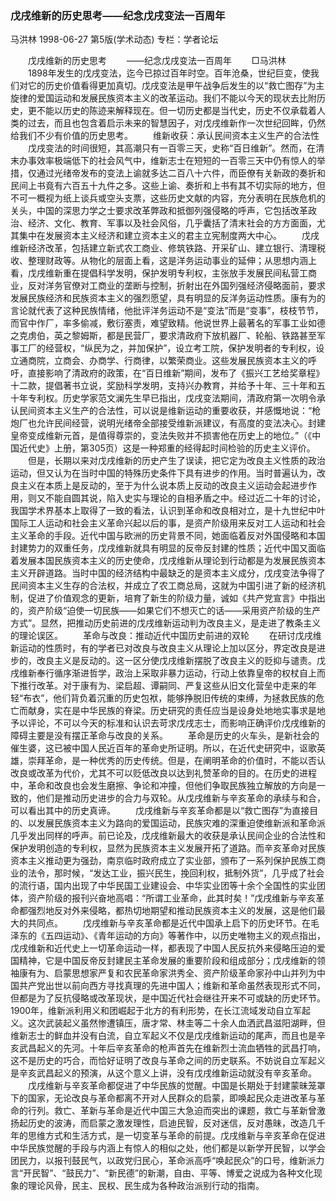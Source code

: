 ### 戊戌维新的历史思考——纪念戊戌变法一百周年
马洪林
1998-06-27
第5版(学术动态)
专栏：学者论坛

　　戊戌维新的历史思考
　　——纪念戊戌变法一百周年
　　□马洪林
　　1898年发生的戊戌变法，迄今已掠过百年时空。百年沧桑，世纪巨变，使我们对它的历史价值看得更加真切。戊戌变法是甲午战争后发生的以“救亡图存”为主旋律的爱国运动和发展民族资本主义的改革运动。我们不能以今天的现状去比附历史，更不能以历史的陈迹来解释现在。但一切历史都是当代史，历史不仅承载着人类的过去，而且也包含着启示未来的智慧因子，对戊戌维新作一次世纪回眸，仍然给我们不少有价值的历史思考。
　　维新收获：承认民间资本主义生产的合法性
　　戊戌变法的时间很短，其高潮只有一百零三天，史称“百日维新”。然而，在清末办事效率极端低下的社会风气中，维新志士在短短的一百零三天中仍有惊人的举措，仅通过光绪帝发布的变法上谕就多达二百八十六件，而臣僚有关新政的奏折和民间上书竟有六百五十九件之多。这些上谕、奏折和上书有其不切实际的地方，但不可一概视为纸上谈兵或空头支票，这些历史文献的内容，充分表明在民族危机的关头，中国的深思力学之士要求改革弊政和抵御列强侵略的呼声，它包括改革政治、经济、文化、教育、军事以及社会风俗，几乎囊括了清末社会的方方面面，尤其集中在发展资本主义经济和建立资本主义的君主立宪制度两大中心。
　　戊戌维新经济改革，包括建立新式农工商业、修筑铁路、开采矿山、建立银行、清理税收、整理财政等。从物化的层面上看，这是洋务运动事业的延伸；从思想内涵上看，戊戌维新重在提倡科学发明，保护发明专利权，主张放手发展民间私营工商业，反对洋务官僚对工商业的垄断与控制，折射出在外国列强经济侵略面前，要求发展民族经济和民族资本主义的强烈愿望，具有明显的反洋务运动性质。康有为的言论就代表了这种民族情绪，他批评洋务运动不是“变法”而是“变事”，枝枝节节，而官中作厂，率多偷减，敷衍塞责，难望致精。他说世界上最著名的军事工业如德之克虏伯，英之黎姆斯，都是民营厂，要求清政府下放机器厂、轮船、铁路甚至军事工厂的经营权，“纵民为之，并加保护”，设立考工院，保护发明者的专利权，设立通商院，立商会、办商学、行商律，以繁荣商业。这些发展民族资本主义的呼吁，直接影响了清政府的政策，在“百日维新”期间，发布了《振兴工艺给奖章程》十二款，提倡著书立说，奖励科学发明，支持兴办教育，并给予十年、三十年和五十年专利权。历史学家范文澜先生早已指出，戊戌变法期间，清政府第一次明令承认民间资本主义生产的合法性，可以说是维新运动的重要收获，并感慨地说：“枪炮厂也允许民间经营，说明光绪帝全部接受维新派建议，有高度的变法决心。封建皇帝变成维新元首，是值得尊崇的，变法失败并不损害他在历史上的地位。”（《中国近代史》上册，第305页）这是一种郑重的经得起时间检验的历史主义评价。
　　但是，长期以来对戊戌维新的历史产生了误读，把它定为改良主义性质的政治运动，但又认为在当时中国的特殊历史条件下具有进步的作用。当时普遍认为，改良主义在本质上是反动的，至于为什么说本质上反动的改良主义运动会起进步作用，则又不能自圆其说，陷入史实与理论的自相矛盾之中。经过近二十年的讨论，我国学术界基本上取得了一致的看法，认识到革命和改良相对立，是十九世纪中叶国际工人运动和社会主义革命兴起以后的事，是资产阶级用来反对工人运动和社会主义革命的手段。近代中国与欧洲的历史背景不同，她面临着反对外国侵略和本国封建势力的双重任务，戊戌维新就具有明显的反帝反封建的性质；近代中国又面临着发展本国民族资本主义的历史使命，戊戌维新从理论到行动都是为发展民族资本主义开辟道路。当时中国的经济结构中最缺乏的是资本主义成分，戊戌变法争得了民间资本主义生存的合法权，并成立了农工商总局，这就为中国引进了新的经济机制，促进了价值观念的更新，培育了新生的阶级力量，诚如《共产党宣言》中指出的，资产阶级“迫使一切民族——如果它们不想灭亡的话——采用资产阶级的生产方式”。显然，把推动历史前进的戊戌维新运动判为改良主义，是走进了教条主义的理论误区。
　　革命与改良：推动近代中国历史前进的双轮
　　在研讨戊戌维新运动的性质时，有的学者已对改良与改良主义从理论上加以区分，界定改良是进步的，改良主义是反动的。这一区分使戊戌维新摆脱了改良主义的贬抑与谴责。戊戌维新奉行循序渐进哲学，政治上采取非暴力运动，行动上依靠皇帝的权杖自上而下推行改革。对于康有为、梁启超、谭嗣同、严复这些从旧文化营垒中走来的年轻“布衣”，他们背负着沉重的历史包袱，能够挣脱旧传统的束缚，为拯救民族的危亡而献身，实在是中华民族的脊梁。历史研究的责任应当是设身处地地实事求是地予以评论，不可以今天的标准和认识去苛求戊戌志士，而影响正确评价戊戌维新的障碍主要是没有摆正革命与改良的关系。
　　革命是历史的火车头，是新社会的催生婆，这已被中国人民近百年的革命史所证明。所以，在近代史研究中，讴歌英雄，崇拜革命，是一种优秀的历史传统。但是，在阐明革命的价值时，不能以否认改良或改革为代价，尤其不可以贬低改良以达到礼赞革命的目的。在历史的进程中，革命和改良也会发生磨擦、争论和冲撞，但他们争取民族独立解放的方向是一致的，他们是推动历史进步的合力与双轮。从戊戌维新与辛亥革命的承续与和合，可以看出其中的历史真谛。
　　戊戌维新与辛亥革命都是以“救亡图存”为直接目的、以发展民族资本主义为路向的爱国运动，民族灾难的深重迫使维新派和革命派几乎发出同样的呼声。前已论及，戊戌维新最大的收获是承认民间企业的合法性和保护发明创造的专利权，显然为民族资本主义发展开拓了道路。而辛亥革命对民族资本主义推动更为强劲，南京临时政府成立了实业部，颁布了一系列保护民族工商业的法令，那时候，“发达工业，振兴民生，挽回利权，抵制外货”，几乎成了社会的流行语，国内出现了中华民国工业建设会、中华实业团等十余个全国性的实业团体，资产阶级的报刊兴奋地高唱：“所谓工业革命，此其时矣！”戊戌维新与辛亥革命都强烈地反对外来侵略，都热切地期望和推动民族资本主义的发展，这是他们最大的共同点。
　　戊戌维新与辛亥革命都是近代中国承上启下的历史环节。在毛泽东的《五四运动》、《青年运动的方向》等著作中，以历史唯物主义的观点指出，戊戌维新和近代史上一切革命运动一样，都表现了中国人民反抗外来侵略压迫的爱国精神，它是中国反帝反封建民主革命发展的重要阶段和组成部分；戊戌维新的领袖康有为、启蒙思想家严复和农民革命家洪秀全、资产阶级革命家孙中山并列为中国共产党出世以前向西方寻找真理的先进中国人；维新和革命虽然表现形式不同，但都是为了反抗侵略或改革现状，是中国近代社会继往开来不可或缺的历史环节。1900年，维新派利用义和团崛起于北方的有利形势，在长江流域发动自立军起义。这次武装起义虽然惨遭镇压，唐才常、林圭等二十余人血洒武昌滋阳湖畔，但维新志士的鲜血并没有白流，自立军起义不仅是戊戌维新运动的尾声，而且也是辛亥武昌起义的先河。十年后辛亥革命的枪声首先在维新烈士流血牺牲的武昌打响，这不是历史的巧合，而恰好证明了改良与革命之间的历史联系。不妨说自立军起义是辛亥武昌起义的预演，从这个意义上讲，没有戊戌维新运动就没有辛亥革命。
　　戊戌维新与辛亥革命都促进了中华民族的觉醒。中国是长期处于封建蒙昧笼罩下的国家，无论改良与革命都离不开对人民群众的启蒙，即唤起民众走进改革与革命的行列。救亡、革新与革命是近代中国三大急迫而突出的课题，救亡与革新曾激扬起历史的波涛，而启蒙之激发理性，启迪民智，反对迷信，反对愚昧，改造几千年的思维方式和生活方式，是一切变革与革命的前提。戊戌维新与辛亥革命在促进中华民族觉醒的手段与内涵上有惊人的相似之处，他们都是以新学开民智，以学会团民力，以报刊鼓民气，以政党归民心，革命派高呼“唤起民众”的口号，维新派力言“开民智”、“鼓民力”、“新民德”的新潮，自由、平等、博爱之说成为各种文化现象的理论风骨，民主、民权、民生成为各种政治派别行动的指南。
